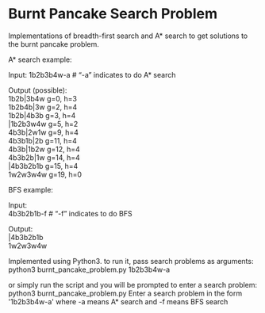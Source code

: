 # Burnt Pancake Search Problem
Implementations of breadth-first search and A* search to get solutions to the burnt pancake problem.

A* search example:

Input:
1b2b3b4w-a                # “-a” indicates to do A* search  

Output (possible):  
1b2b|3b4w g=0, h=3  
1b2b4b|3w g=2, h=4  
1b2b|4b3b g=3, h=4  
|1b2b3w4w g=5, h=2  
4b3b|2w1w g=9, h=4  
4b3b1b|2b g=11, h=4  
4b3b|1b2w g=12, h=4  
4b3b2b|1w g=14, h=4  
|4b3b2b1b g=15, h=4  
1w2w3w4w g=19, h=0  

BFS example:  

Input:  
4b3b2b1b-f                # “-f” indicates to do BFS  

Output:  
|4b3b2b1b  
1w2w3w4w  


Implemented using Python3. to run it, pass search problems as arguments:
python3 burnt_pancake_problem.py 1b2b3b4w-a

or simply run the script and you will be prompted to enter a search problem:
python3 burnt_pancake_problem.py
Enter a search problem in the form '1b2b3b4w-a' where -a means A* search and -f means BFS search